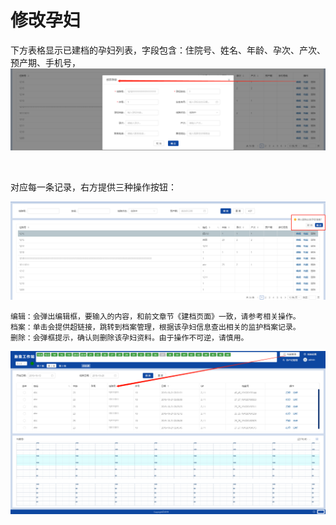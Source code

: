 # 修改孕妇

下方表格显示已建档的孕妇列表，字段包含：住院号、姓名、年龄、孕次、产次、预产期、手机号，
![avatar](../assets/patient-edit.png)

<br/>

对应每一条记录，右方提供三种操作按钮：

![avatar](../assets/patient-delete.png)

```
编辑：会弹出编辑框，要输入的内容，和前文章节《建档页面》一致，请参考相关操作。
档案：单击会提供超链接，跳转到档案管理，根据该孕妇信息查出相关的监护档案记录。
删除：会弹框提示，确认则删除该孕妇资料。由于操作不可逆，请慎用。
```

![avatar](../assets/patient-jump.png)